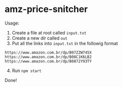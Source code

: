 # amz-price-snitcher

Usage:

1. Create a file at root called `input.txt`
2. Create a new dir called `out`
3. Put all the links into `input.txt` in the followig format

```
https://www.amazon.com.br/dp/B07ZZW745X
https://www.amazon.com.br/dp/B08C1K6LB2
https://www.amazon.com.br/dp/B0872Y93TY
```

4. Run `npm start`

Done!
